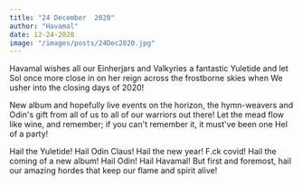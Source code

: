 ```yaml
---
title: "24 December  2020"
author: "Havamal"
date: 12-24-2020
image: "/images/posts/24Dec2020.jpg"
---
```


Havamal wishes all our Einherjars and Valkyries a fantastic Yuletide and let Sol once more close in on her reign across the frostborne skies when We usher into the closing days of 2020!

New album and hopefully live events on the horizon, the hymn-weavers and Odin's gift from all of us to all of our warriors out there! Let the mead flow like wine, and remember; if you can't remember it, it must've been one Hel of a party!

Hail the Yuletide! Hail Odin Claus! Hail the new year! F.ck covid! Hail the coming of a new album! Hail Odin! Hail Havamal! But first and foremost, hail our amazing hordes that keep our flame and spirit alive!